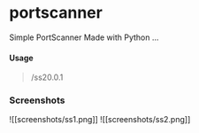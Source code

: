 # portscanner

Simple PortScanner
Made with Python ...

#### Usage
> /ss20.0.1

### Screenshots
![[screenshots/ss1.png]]
![[screenshots/ss2.png]]
